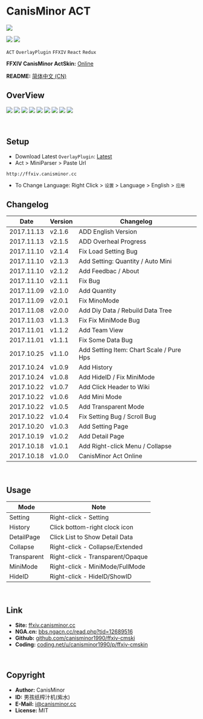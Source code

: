 # CanisMinor ACT

![](http://qn.canisminor.cc/2017-11-14-1.png)

[![](https://img.shields.io/github/tag/canisminor1990/ffxiv-cmskin.svg)](https://github.com/canisminor1990/ffxiv-cmskin)
[![](https://img.shields.io/badge/Works%20with-OverlayPlugin-green.svg)](https://github.com/hibiyasleep/OverlayPlugin)

`ACT` `OverlayPlugin` `FFXIV` `React` `Redux`

**FFXIV CanisMinor ActSkin:** [Online](http://ffxiv.canisminor.cc)

**README:** [简体中文 (CN)](README.md)

## OverView

![](http://qn.canisminor.cc/2017-11-14-2.png)
![](http://qn.canisminor.cc/2017-11-14-3.png)
![](http://qn.canisminor.cc/2017-11-14-4.png)
![](http://qn.canisminor.cc/2017-11-14-5.png)
![](http://qn.canisminor.cc/2017-11-14-6.png)
![](http://qn.canisminor.cc/2017-11-14-7.png)
![](http://qn.canisminor.cc/2017-11-14-8.png)
![](http://qn.canisminor.cc/2017-11-14-9.png)
![](http://qn.canisminor.cc/2017-11-14-10.png)

<br />

## Setup

- Download Latest `OverlayPlugin`: [Latest](https://github.com/hibiyasleep/OverlayPlugin/releases)
- Act > MiniParser > Paste Url

```sh
http://ffxiv.canisminor.cc
```

- To Change Language: Right Click > `设置` > Language > English > `应用`


## Changelog

|Date|Version|Changelog|
|---|---|---|
|2017.11.13|v2.1.6|ADD English Version|
|2017.11.13|v2.1.5|ADD Overheal Progress|
|2017.11.10|v2.1.4|Fix Load Setting Bug|
|2017.11.10|v2.1.3|Add Setting: Quantity / Auto Mini|
|2017.11.10|v2.1.2|Add Feedbac / About|
|2017.11.10|v2.1.1|Fix Bug|
|2017.11.09|v2.1.0|Add Quantity|
|2017.11.09|v2.0.1|Fix MinoMode|
|2017.11.08|v2.0.0|Add Diy Data / Rebuild Data Tree|
|2017.11.03|v1.1.3|Fix Fix MiniMode Bug|
|2017.11.01|v1.1.2|Add Team View|
|2017.11.01|v1.1.1|Fix Some Data Bug|
|2017.10.25|v1.1.0|Add Setting Item: Chart Scale / Pure Hps|
|2017.10.24|v1.0.9|Add History|
|2017.10.24|v1.0.8|Add HideID / Fix MiniMode|
|2017.10.22|v1.0.7|Add Click Header to Wiki|
|2017.10.22|v1.0.6|Add Mini Mode|
|2017.10.22|v1.0.5|Add Transparent Mode|
|2017.10.22|v1.0.4|Fix Setting Bug / Scroll Bug|
|2017.10.20|v1.0.3|Add Setting Page|
|2017.10.19|v1.0.2|Add Detail Page|
|2017.10.18|v1.0.1|Add Right-click Menu / Collapse|
|2017.10.18|v1.0.0|CanisMinor Act Online|

<br />

## Usage

|Mode|Note|
|---|---|
|Setting|Right-click - Setting|
|History|Click bottom-right clock icon|
|DetailPage|Click List to Show Detail Data|
|Collapse|Right-click - Collapse/Extended|
|Transparent|Right-click - Transparent/Opaque|
|MiniMode|Right-click - MiniMode/FullMode|
|HideID|Right-click - HideID/ShowID|

<br />

## Link

- **Site:** [ffxiv.canisminor.cc](https://ffxiv.canisminor.cc)
- **NGA.cn:** [bbs.ngacn.cc/read.php?tid=12689516](http://bbs.ngacn.cc/read.php?tid=12689516)
- **Github:** [github.com/canisminor1990/ffxiv-cmski](https://github.com/canisminor1990/ffxiv-cmskin)
- **Coding:** [coding.net/u/canisminor1990/p/ffxiv-cmskin](https://coding.net/u/canisminor1990/p/ffxiv-cmskin)

<br />

## Copyright

- **Author:** CanisMinor
- **ID:** 男孩纸榨汁机(紫水)
- **E-Mail:** <i@canisminor.cc>
- **License:** MIT



